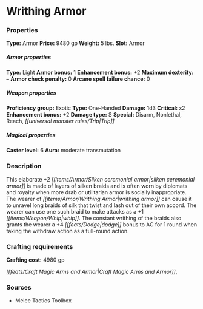 ﻿---
Title: "Writhing Armor"
Type: "Armor"
Price: "9480 gp"
Weight: "5 lbs."
Slot: "Armor"
Armor properties Type: "Light"
Armor bonus: "1"
Enhancement bonus: "+2"
Maximum dexterity: "–"
Armor check penalty: "0"
Arcane spell failure chance: "0"
Proficiency group: "Exotic"
Weapon properties Type: "One-Handed"
Damage: "1d3"
Critical: "x2"
Damage type: "S"
Special: "Disarm, Nonlethal, Reach, Trip"
Caster level: "6"
Aura: "moderate transmutation"
Description: |
  "This elaborate _+2 silken ceremonial armor_ is made of layers of silken braids and is often worn by diplomats and royalty when more drab or utilitarian armor is socially inappropriate. The wearer of _writhing armor_ can cause it to unravel long braids of silk that twist and lash out of their own accord. The wearer can use one such braid to make attacks as a _+1 whip_. The constant writhing of the braids also grants the wearer a +4 dodge bonus to AC for 1 round when taking the withdraw action as a full-round action."
Crafting cost: "4980 gp"
Sources: "['Melee Tactics Toolbox']"
---

# Writhing Armor

### Properties

**Type:** Armor **Price:** 9480 gp **Weight:** 5 lbs. **Slot:** Armor

##### Armor properties

**Type:** Light **Armor bonus:** 1 **Enhancement bonus:** +2 **Maximum dexterity:** – **Armor check penalty:** 0 **Arcane spell failure chance:** 0

##### Weapon properties

**Proficiency group:** Exotic **Type:** One-Handed **Damage:** 1d3 **Critical:** x2 **Enhancement bonus:** +2 **Damage type:** S **Special:** Disarm, Nonlethal, Reach, _[[universal monster rules/Trip|Trip]]_

##### Magical properties

**Caster level:** 6 **Aura:** moderate transmutation

### Description

This elaborate +2 _[[items/Armor/Silken ceremonial armor|silken ceremonial armor]]_ is made of layers of silken braids and is often worn by diplomats and royalty when more drab or utilitarian armor is socially inappropriate. The wearer of _[[items/Armor/Writhing Armor|writhing armor]]_ can cause it to unravel long braids of silk that twist and lash out of their own accord. The wearer can use one such braid to make attacks as a +1 _[[items/Weapon/Whip|whip]]_. The constant writhing of the braids also grants the wearer a +4 _[[feats/Dodge|dodge]]_ bonus to AC for 1 round when taking the withdraw action as a full-round action.

### Crafting requirements

**Crafting cost:** 4980 gp

_[[feats/Craft Magic Arms and Armor|Craft Magic Arms and Armor]]_,

### Sources

* Melee Tactics Toolbox
